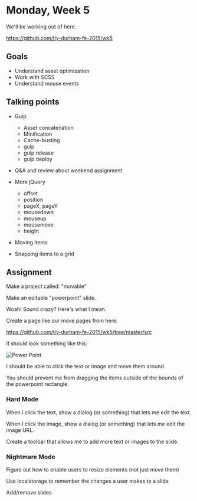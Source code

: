 # Monday, Week 5

We'll be working out of here:

https://github.com/tiy-durham-fe-2015/wk5

## Goals

- Understand asset optimization
- Work with SCSS
- Understand mouse events

## Talking points

- Gulp
  - Asset concatenation
  - Minification
  - Cache-busting
  - gulp
  - gulp release
  - gulp deploy

- Q&A and review about weekend assignment

- More jQuery
  - offset
  - position
  - pageX, pageY
  - mousedown
  - mouseup
  - mousemove
  - height
- Moving items
- Snapping items to a grid

## Assignment

Make a project called: "movable"

Make an editable "powerpoint" slide.

Woah! Sound crazy? Here's what I mean.

Create a page like our move pages from here:

https://github.com/tiy-durham-fe-2015/wk5/tree/master/src

It should look something like this:

![Power Point](https://github.com/tiy-durham-fe-2015/curriculum/raw/master/img/powerpoint.png)

I should be able to click the text or image and move them around.

You should prevent me from dragging the items outside of the bounds of the powerpoint rectangle.

### Hard Mode

When I click the text, show a dialog (or something) that lets me edit the text.

When I click the image, show a dialog (or something) that lets me edit the image URL.

Create a toolbar that allows me to add more text or images to the slide.

### Nightmare Mode

Figure out how to enable users to resize elements (not just move them)

Use localstorage to remember the changes a user makes to a slide

Add/remove slides
